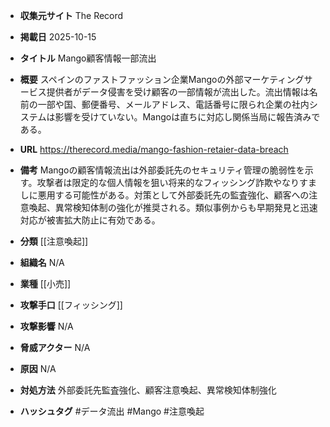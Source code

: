 - **収集元サイト**
The Record

- **掲載日**
2025-10-15

- **タイトル**
Mango顧客情報一部流出

- **概要**
スペインのファストファッション企業Mangoの外部マーケティングサービス提供者がデータ侵害を受け顧客の一部情報が流出した。流出情報は名前の一部や国、郵便番号、メールアドレス、電話番号に限られ企業の社内システムは影響を受けていない。Mangoは直ちに対応し関係当局に報告済みである。

- **URL**
https://therecord.media/mango-fashion-retaier-data-breach

- **備考**
Mangoの顧客情報流出は外部委託先のセキュリティ管理の脆弱性を示す。攻撃者は限定的な個人情報を狙い将来的なフィッシング詐欺やなりすましに悪用する可能性がある。対策として外部委託先の監査強化、顧客への注意喚起、異常検知体制の強化が推奨される。類似事例からも早期発見と迅速対応が被害拡大防止に有効である。

- **分類**
[[注意喚起]]

- **組織名**
N/A

- **業種**
[[小売]]

- **攻撃手口**
[[フィッシング]]

- **攻撃影響**
N/A

- **脅威アクター**
N/A

- **原因**
N/A

- **対処方法**
外部委託先監査強化、顧客注意喚起、異常検知体制強化

- **ハッシュタグ**
#データ流出 #Mango #注意喚起
